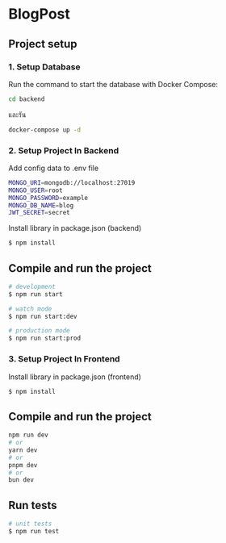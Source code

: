 # BlogPost

## Project setup

### 1. Setup Database

Run the command to start the database with Docker Compose:

```bash
cd backend
```

และรัน

```bash
docker-compose up -d
```

### 2. Setup Project In Backend

Add config data to .env file

```bash
MONGO_URI=mongodb://localhost:27019
MONGO_USER=root
MONGO_PASSWORD=example
MONGO_DB_NAME=blog
JWT_SECRET=secret
```

Install library in package.json (backend)

```bash
$ npm install
```

## Compile and run the project

```bash
# development
$ npm run start

# watch mode
$ npm run start:dev

# production mode
$ npm run start:prod
```

### 3. Setup Project In Frontend

Install library in package.json (frontend)

```bash
$ npm install
```

## Compile and run the project

```bash
npm run dev
# or
yarn dev
# or
pnpm dev
# or
bun dev
```

## Run tests

```bash
# unit tests
$ npm run test

```
